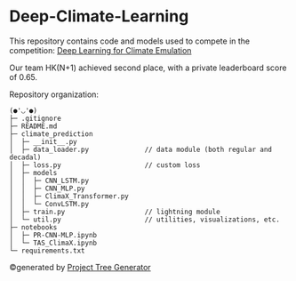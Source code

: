 # Deep-Climate-Learning

This repository contains code and models used to compete in the competition: [Deep Learning for Climate Emulation](https://www.kaggle.com/competitions/cse151b-spring2025-competition/overview)

Our team HK(N+1) achieved second place, with a private leaderboard score of 0.65.

Repository organization:

```
(●'◡'●)
├─ .gitignore
├─ README.md
├─ climate_prediction
│  ├─ __init__.py
│  ├─ data_loader.py              // data module (both regular and decadal)
│  ├─ loss.py                     // custom loss
│  ├─ models
│  │  ├─ CNN_LSTM.py
│  │  ├─ CNN_MLP.py
│  │  ├─ ClimaX_Transformer.py
│  │  └─ ConvLSTM.py
│  ├─ train.py                    // lightning module
│  └─ util.py                     // utilities, visualizations, etc.
├─ notebooks
│  ├─ PR-CNN-MLP.ipynb
│  └─ TAS_ClimaX.ipynb
└─ requirements.txt
```
©generated by [Project Tree Generator](https://woochanleee.github.io/project-tree-generator)


